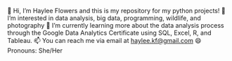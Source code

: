 👋 Hi, I’m Haylee Flowers and this is my repository for my python projects!
👀 I’m interested in data analysis, big data, programming, wildlife, and photography
🌱 I’m currently learning more about the data analysis process through the Google Data Analytics Certificate using SQL, Excel, R, and Tableau.
📫 You can reach me via email at haylee.kf@gmail.com
😄 Pronouns: She/Her
